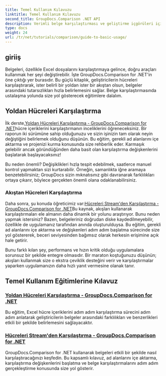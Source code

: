 ```yaml
---
title: Temel Kullanım Kılavuzu
linktitle: Temel Kullanım Kılavuzu
second_title: GroupDocs.Comparison .NET API
description: Verimli belge karşılaştırması ve geliştirme içgörüleri için GroupDocs.Comparison for .NET'te temel eğitimleri keşfedin. Excel hücrelerini kolayca nasıl karşılaştıracağınızı öğrenin.
type: docs
weight: 24
url: /tr/net/tutorials/comparison/guide-to-basic-usage/
---
```

## giriiş

Belgeleri, özellikle Excel dosyalarını karşılaştırmaya gelince, doğru araçları kullanmak her şeyi değiştirebilir. İşte GroupDocs.Comparison for .NET'in öne çıktığı yer burasıdır. Bu güçlü kitaplık, geliştiricilerin hücreleri karşılaştırarak, ister belirli bir yoldan ister bir akıştan olsun, belgeler arasındaki tutarsızlıkları hızla belirlemesini sağlar. Belge karşılaştırmasında ustalaşma yolunda size yol gösterecek eğitimlere dalalım.

## Yoldan Hücreleri Karşılaştırma

 İlk derste,[Yoldan Hücreleri Karşılaştırma - GroupDocs.Comparison for .NET](./comparing-cells-from-path/)hücre içeriklerini karşılaştırmanın inceliklerini öğreneceksiniz. Bir raporun iki sürümüne sahip olduğunuzu ve sizin işinizin tam olarak neyin değiştiğini belirlemek olduğunu düşünün. Bu eğitim, gerekli ad alanlarını içe aktarma ve projenizi kurma konusunda size rehberlik eder. Karmaşık gelebilir ancak göründüğünden daha basit olan karşılaştırma değişkenlerini başlatarak başlayacaksınız!

Bu neden önemli? Değişiklikleri hızla tespit edebilmek, saatlerce manuel kontrol yapmaktan sizi kurtarabilir. Örneğin, samanlıkta iğne aramaya benzetebilirsiniz; GroupDocs sizin mıknatısınız gibi davranarak farklılıkları ortaya çıkarır, böylece gerçekten önemli olana odaklanabilirsiniz.

### Akıştan Hücreleri Karşılaştırma

 Daha sonra, şu konuda öğreticimiz var:[Hücreleri Stream'den Karşılaştırma - GroupDocs.Comparison for .NET](./comparing-cells-from-stream/)Bu kaynak, akışları kullanarak karşılaştırmaları ele almanın daha dinamik bir yolunu araştırıyor. Bunu neden yapmak istersiniz? Bazen, belgeleriniz doğrudan diske kaydedilmeyebilir, özellikle de uygulamanız tarafından anında oluşturulduysa. Bu eğitim, gerekli ad alanlarını içe aktarma ve değişkenleri adım adım başlatma sürecinde size yol göstererek, beceri seviyesinden bağımsız olarak herkesin erişimine açık hale getirir.

Bunu farklı kılan şey, performans ve hızın kritik olduğu uygulamalara sorunsuz bir şekilde entegre olmasıdır. Bir maraton koştuğunuzu düşünün; akışları kullanmak size o ekstra çeviklik desteğini verir ve karşılaştırmalar yaparken uygulamanızın daha hızlı yanıt vermesine olanak tanır.

## Temel Kullanım Eğitimlerine Kılavuz
### [Yoldan Hücreleri Karşılaştırma - GroupDocs.Comparison for .NET](./comparing-cells-from-path/)
Bu eğitim, Excel hücre içeriklerini adım adım karşılaştırma sürecini adım adım anlatarak geliştiricilerin belgeler arasındaki farklılıkları ve benzerlikleri etkili bir şekilde belirlemesini sağlayacaktır.
### [Hücreleri Stream'den Karşılaştırma - GroupDocs.Comparison for .NET](./comparing-cells-from-stream/)
GroupDocs.Comparison for .NET kullanarak belgeleri etkili bir şekilde nasıl karşılaştıracağınızı keşfedin. Bu kapsamlı kılavuz, ad alanlarını içe aktarma, karşılaştırma değişkenlerini başlatma ve belge karşılaştırmalarını adım adım gerçekleştirme konusunda size yol gösterir.